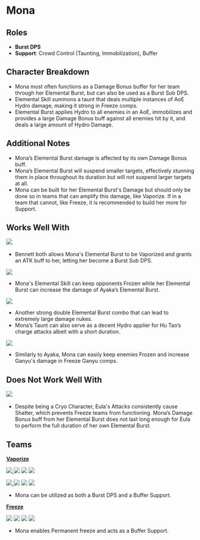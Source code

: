 # Mona

## **Roles**

* **Burst DPS**
* **Support**: Crowd Control (Taunting, Immobilization), Buffer

## **Character Breakdown**

* Mona most often functions as a Damage Bonus buffer for her team through her Elemental Burst, but can also be used as a Burst Sub DPS.
* Elemental Skill summons a taunt that deals multiple instances of AoE Hydro damage, making it strong in Freeze comps.
* Elemental Burst applies Hydro to all enemies in an AoE, immobilizes and provides a large Damage Bonus buff against all enemies hit by it, and deals a large amount of Hydro Damage.

## **Additional Notes**

* Mona’s Elemental Burst damage is affected by its own Damage Bonus buff.
* Mona’s Elemental Burst will suspend smaller targets, effectively stunning them in place throughout its duration but will not suspend larger targets at all.
* Mona can be built for her Elemental Burst's Damage but should only be done so in teams that can amplify this damage, like Vaporize. If in a team that cannot, like Freeze, it is recommended to build her more for Support.

## **Works Well With**

[![](../../.gitbook/assets/UI\_AvatarIcon\_Bennett.png)](https://genshinteambuilds.gitbook.io/teams/characters/pyro/bennett)​

* Bennett both allows Mona's Elemental Burst to be Vaporized and grants an ATK buff to her, letting her become a Burst Sub DPS.

![](../../.gitbook/assets/UI\_AvatarIcon\_Ayaka.png)

* Mona's Elemental Skill can keep opponents Frozen while her Elemental Burst can increase the damage of Ayaka’s Elemental Burst.

[![](../../.gitbook/assets/UI\_AvatarIcon\_Hutao.png)](https://genshinteambuilds.gitbook.io/teams/characters/pyro/hu-tao)

* Another strong double Elemental Burst combo that can lead to extremely large damage nukes.
* Mona’s Taunt can also serve as a decent Hydro applier for Hu Tao’s charge attacks albeit with a short duration.

[![](../../.gitbook/assets/UI\_AvatarIcon\_Ganyu.png)](https://genshinteambuilds.gitbook.io/teams/characters/cryo/ganyu)

* Similarly to Ayaka, Mona can easily keep enemies Frozen and increase Ganyu's damage in Freeze Ganyu comps.

## **Does Not Work Well With**

[![](../../.gitbook/assets/UI\_AvatarIcon\_Eula.png)](https://genshinteambuilds.gitbook.io/teams/characters/cryo/eula) ​​​

* Despite being a Cryo Character, Eula's Attacks consistently cause Shatter, which prevents Freeze teams from functioning. Mona’s Damage Bonus buff from her Elemental Burst does not last long enough for Eula to perform the full duration of her own Elemental Burst.

## **Teams**

****[**Vaporize**](../../teams/vaporize.md)****

[![](../../.gitbook/assets/UI\_AvatarIcon\_Xiangling.png) ​](https://genshinteambuilds.gitbook.io/teams/characters/hydro/mona)[![](../../.gitbook/assets/UI\_AvatarIcon\_Mona.png)](https://genshinteambuilds.gitbook.io/teams/characters/pyro/bennett) [![](../../.gitbook/assets/UI\_AvatarIcon\_Bennett.png)](https://genshinteambuilds.gitbook.io/teams/characters/anemo/sucrose) ​[![](../../.gitbook/assets/UI\_AvatarIcon\_Zhongli.png)](https://genshinteambuilds.gitbook.io/teams/characters/pyro/xiangling)

[![](../../.gitbook/assets/UI\_AvatarIcon\_Hutao.png) ​](https://genshinteambuilds.gitbook.io/teams/characters/hydro/mona)[![](../../.gitbook/assets/UI\_AvatarIcon\_Mona.png)](https://genshinteambuilds.gitbook.io/teams/characters/pyro/bennett) [![](../.gitbook/assets/ui\_avataricon\_kazuha.png)](https://genshinteambuilds.gitbook.io/teams/characters/anemo/kazuha) [![](../.gitbook/assets/ui\_avataricon\_hutao.png)](https://genshinteambuilds.gitbook.io/teams/characters/pyro/hu-tao)​

* Mona can be utilized as both a Burst DPS and a Buffer Support.

****[**Freeze**](../../teams/freeze.md)****

[![](../../.gitbook/assets/UI\_AvatarIcon\_Ganyu.png)](https://genshinteambuilds.gitbook.io/teams/characters/hydro/mona) ![](../../.gitbook/assets/UI\_AvatarIcon\_Mona.png) ![](../../.gitbook/assets/UI\_AvatarIcon\_Diona.png) ![](../../.gitbook/assets/UI\_AvatarIcon\_Venti.png)

* Mona enables Permanent freeze and acts as a Buffer Support.
